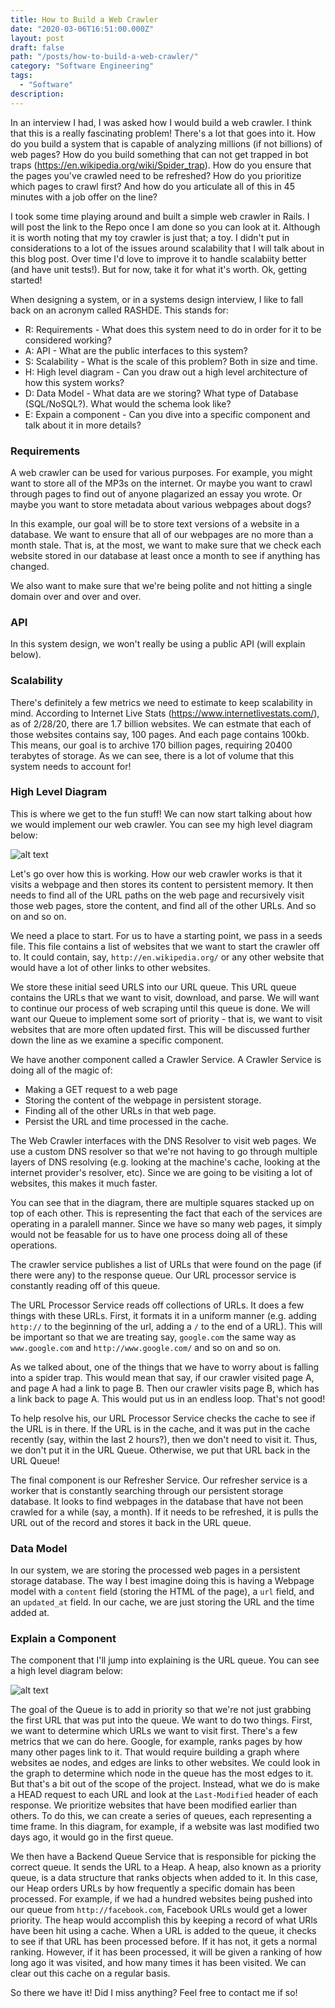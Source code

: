 ```yaml
---
title: How to Build a Web Crawler
date: "2020-03-06T16:51:00.000Z"
layout: post
draft: false
path: "/posts/how-to-build-a-web-crawler/"
category: "Software Engineering"
tags:
  - "Software"
description: 
---
```



In an interview I had, I was asked how I would build a web crawler.  I think that this is a really fascinating problem!  There's a lot that goes into it.  How do you build a system that is capable of analyzing millions (if not billions) of web pages?  How do you build something that can not get trapped in bot traps (https://en.wikipedia.org/wiki/Spider_trap).  How do you ensure that the pages you've crawled need to be refreshed?  How do you prioritize which pages to crawl first?  And how do you articulate all of this in 45 minutes with a job offer on the line?

I took some time playing around and built a simple web crawler in Rails.  I will post the link to the Repo once I am done so you can look at it.  Although it is worth noting that my toy crawler is just that; a toy.  I didn't put in considerations to a lot of the issues around scalability that I will talk about in this blog post.  Over time I'd love to improve it to handle scalabiity better (and have unit tests!).  But for now, take it for what it's worth.  Ok, getting started!

When designing a system, or in a systems design interview, I like to fall back on an acronym called RASHDE.  This stands for:

- R: Requirements - What does this system need to do in order for it to be considered working?
- A: API - What are the public interfaces to this system?
- S: Scalability - What is the scale of this problem?  Both in size and time.
- H: High level diagram - Can you draw out a high level architecture of how this system works?
- D: Data Model - What data are we storing?  What type of Database (SQL/NoSQL?).  What would the schema look like?
- E: Expain a component - Can you dive into a specific component and talk about it in more details?

### Requirements
A web crawler can be used for various purposes.  For example, you might want to store all of the MP3s on the internet.  Or maybe you want to crawl through pages to find out of anyone plagarized an essay you wrote.  Or maybe you want to store metadata about various webpages about dogs?

In this example, our goal will be to store text versions of a website in a database.  We want to ensure that all of our webpages are no more than a month stale.  That is, at the most, we want to make sure that we check each website stored in our database at least once a month to see if anything has changed.

We also want to make sure that we're being polite and not hitting a single domain over and over and over.  

### API
In this system design, we won't really be using a public API (will explain below).

### Scalability
There's definitely a few metrics we need to estimate to keep scalability in mind.  According to Internet Live Stats (https://www.internetlivestats.com/), as of 2/28/20, there are 1.7 billion websites.  We can estmate that each of those websites contains say, 100 pages.  And each page contains 100kb.  This means, our goal is to archive 170 billion pages, requiring 20400 terabytes of storage.  As we can see, there is a lot of volume that this system needs to account for!

### High Level Diagram
This is where we get to the fun stuff!  We can now start talking about how we would implement our web crawler.  You can see my high level diagram below:

![alt text](https://i.ibb.co/MpXXQkL/Screen-Shot-2020-02-28-at-9-40-41-AM.png "Crawler Diagram")


Let's go over how this is working.  How our web crawler works is that it visits a webpage and then stores its content to persistent memory.  It then needs to find all of the URL paths on the web page and recursively visit those web pages, store the content, and find all of the other URLs.  And so on and so on.

We need a place to start.  For us to have a starting point, we pass in a seeds file.  This file contains a list of websites that we want to start the crawler off to.  It could contain, say, `http://en.wikipedia.org/` or any other website that would have a lot of other links to other websites.

We store these initial seed URLS into our URL queue.  This URL queue contains the URLs that we want to visit, download, and parse.  We will want to continue our process of web scraping until this queue is done.  We will want our Queue to implement some sort of priority - that is, we want to visit websites that are more often updated first.  This will be discussed further down the line as we examine a specific component.

We have another component called a Crawler Service.  A Crawler Service is doing all of the magic of:
- Making a GET request to a web page
- Storing the content of the webpage in persistent storage.
- Finding all of the other URLs in that web page.
- Persist the URL and time processed in the cache.

The Web Crawler interfaces with the DNS Resolver to visit web pages.  We use a custom DNS resolver so that we're not having to go through multiple layers of DNS resolving (e.g. looking at the machine's cache, looking at the internet provider's resolver, etc).  Since we are going to be visiting a lot of websites, this makes it much faster.

You can see that in the diagram, there are multiple squares stacked up on top of each other.  This is representing the fact that each of the services are operating in a paralell manner.  Since we have so many web pages, it simply would not be feasable for us to have one process doing all of these operations.

The crawler service publishes a list of URLs that were found on the page (if there were any) to the response queue.  Our URL processor service is constantly reading off of this queue.

The URL Processor Service reads off collections of URLs.  It does a few things with these URLs.  First, it formats it in a uniform manner (e.g. adding `http://` to the beginning of the url, adding a `/` to the end of a URL).  This will be important so that we are treating say, `google.com` the same way as `www.google.com` and `http://www.google.com/` and so on and so on.

As we talked about, one of the things that we have to worry about is falling into a spider trap.  This would mean that say, if our crawler visited page A, and page A had a link to page B.  Then our crawler visits page B, which has a link back to page A.  This would put us in an endless loop.  That's not good!

To help resolve his, our URL Processor Service checks the cache to see if the URL is in there.  If the URL is in the cache, and it was put in the cache recently (say, within the last 2 hours?), then we don't need to visit it.  Thus, we don't put it in the URL Queue.  Otherwise, we put that URL back in the URL Queue!

The final component is our Refresher Service.  Our refresher service is a worker that is constantly searching through our persistent storage database.  It looks to find webpages in the database that have not been crawled for a while (say, a month).  If it needs to be refreshed, it is pulls the URL out of the record and stores it back in the URL queue.

### Data Model
In our system, we are storing the processed web pages in a persistent storage database.  The way I best imagine doing this is having a Webpage model with a `content` field (storing the HTML of the page), a `url` field, and an `updated_at` field.  In our cache, we are just storing the URL and the time added at.

### Explain a Component
The component that I'll jump into explaining is the URL queue.  You can see a high level diagram below:

![alt text](https://i.ibb.co/9G5rDMy/2-D12-BC66-292-B-4919-9842-2-C4-AE5-EC5135-1.jpg "Crawler Diagram 2")


The goal of the Queue is to add in priority so that we're not just grabbing the first URL that was put into the queue.  We want to do two things.  First, we want to determine which URLs we want to visit first.  There's a few metrics that we can do here.  Google, for example, ranks pages by how many other pages link to it.  That would require building a graph where websites ae nodes, and edges are links to other websites.  We could look in the graph to determine which node in the queue has the most edges to it.  But that's a bit out of the scope of the project.  Instead, what we do is make a HEAD request to each URL and look at the `Last-Modified` header of each response.  We prioritize websites that have been modified earlier than others.  To do this, we can create a series of queues, each representing a time frame.  In this diagram, for example, if a website was last modified two days ago, it would go in the first queue.  

We then have a Backend Queue Service that is responsible for picking the correct queue.  It sends the URL to a Heap.  A heap, also known as a priority queue, is a data structure that ranks objects when added to it.  In this case, our Heap orders URLs by how frequently a specific domain has been processed.  For example, if we had a hundred websites being pushed into our queue from `http://facebook.com`, Facebook URLs would get a lower priority.  The heap would accomplish this by keeping a record of what URls have been hit using a cache.  When a URL is added to the queue, it checks to see if that URL has been processed before.  If it has not, it gets a normal ranking.  However, if it has been processed, it will be given a ranking of how long ago it was visited, and how many times it has been visited.  We can clear out this cache on a regular basis.

So there we have it!  Did I miss anything?  Feel free to contact me if so!
